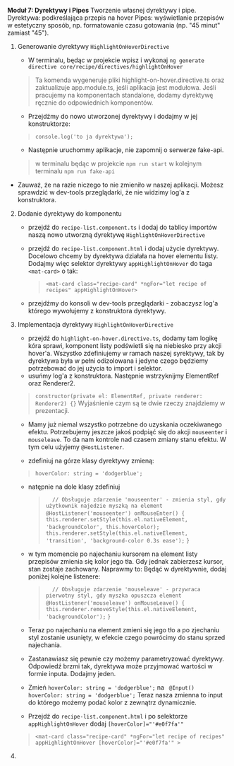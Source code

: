 **Moduł 7: Dyrektywy i Pipes**
Tworzenie własnej dyrektywy i pipe.
Dyrektywa: podkreślająca przepis na hover
Pipes: wyświetlanie przepisów w estetyczny sposób, np. formatowanie czasu gotowania (np. "45 minut" zamiast "45").


1. Generowanie dyrektywy `HighlightOnHoverDirective`
   * W terminalu, będąc w projekcie wpisz i wykonaj `ng generate directive core/recipe/directives/highlightOnHover`
   > Ta komenda wygeneruje pliki highlight-on-hover.directive.ts oraz zaktualizuje app.module.ts, jeśli aplikacja jest modułowa.
   > Jeśli pracujemy na komponentach standalone, dodamy dyrektywę ręcznie do odpowiednich komponentów.

   * Przejdźmy do nowo utworzonej dyrektywy i dodajmy w jej konstruktorze:
    > `console.log('to ja dyrektywa');`

   * Następnie uruchommy aplikacje, nie zapomnij o serwerze fake-api.
   > w terminalu będąc w projekcie `npm run start` w kolejnym terminalu `npm run fake-api`

  * Zauważ, że na razie niczego to nie zmieniło w naszej aplikacji. Możesz sprawdzić w dev-tools przeglądarki, że nie widzimy log'a z konstruktora.

2. Dodanie dyrektywy do komponentu
   * przejdź do `recipe-list.component.ts` i dodaj do tablicy importów naszą nowo utworzną dyrektywę `HighlightOnHoverDirective`
   * przejdź do `recipe-list.component.html` i dodaj użycie dyrektywy. Docelowo chcemy by dyrektywa działała na hover elementu listy.
     Dodajmy więc selektor dyrektywy `appHighlightOnHover` do taga `<mat-card>` o tak:
     > `<mat-card class="recipe-card" *ngFor="let recipe of recipes" appHighlightOnHover>`

   * przejdźmy do konsoli w dev-tools przeglądarki - zobaczysz log'a którego wywołujemy z konstruktora dyrektywy.

3. Implementacja dyrektywy `HighlightOnHoverDirective`
   * przejdź do `highlight-on-hover.directive.ts`, dodamy tam logikę kóra sprawi, komponent listy podświetli się na niebiesko przy akcji hover'a.
     Wszystko zdefiniujemy w ramach naszej syrektywy, tak by dyrektywa była w pełni odizolowana i jedyne czego będziemy potrzebować do jej użycia to import i selektor.
   * usuńmy log'a z konstruktora. Następnie wstrzyknijmy ElementRef oraz Renderer2.
   > `constructor(private el: ElementRef, private renderer: Renderer2) {}`
   Wyjaśnienie czym są te dwie rzeczy znajdziemy w prezentacji.

   * Mamy już niemal wszystko potrzebne do uzyskania oczekiwanego efektu. Potrzebujemy jeszcze jakoś podpiąć się do akcji `mouseenter` i `mouseleave`. To da nam kontrole nad czasem zmiany stanu efektu.
   W tym celu użyjemy `@HostListener`.

   * zdefiniuj na górze klasy dyrektywy zmieną:
    > `hoverColor: string = 'dodgerblue';`

   * natępnie na dole klasy zdefiniuj
      > `  // Obsługuje zdarzenie 'mouseenter' - zmienia styl, gdy użytkownik najedzie myszką na element`
      > `@HostListener('mouseenter') onMouseEnter() {`
      > `  this.renderer.setStyle(this.el.nativeElement, 'backgroundColor', this.hoverColor);`
      > `  this.renderer.setStyle(this.el.nativeElement, 'transition', 'background-color 0.3s ease');`
      > `}`

   * w tym momencie po najechaniu kursorem na element listy przepisów zmienia się kolor jego tła.
      Gdy jednak zabierzesz kursor, stan zostaje zachowany. Naprawmy to:
      Będąć w dyrektywnie, dodaj poniżej kolejne listenere:
      > `  // Obsługuje zdarzenie 'mouseleave' - przywraca pierwotny styl, gdy myszka opuszcza element`
      > `@HostListener('mouseleave') onMouseLeave() {`
      > `  this.renderer.removeStyle(this.el.nativeElement, 'backgroundColor');`
      > `}`

   * Teraz po najechaniu na element zmieni się jego tło a po zjechaniu styl zostanie usunięty,
      w efekcie czego powrócimy do stanu sprzed najechania.

   * Zastanawiasz się pewnie czy możemy parametryzować dyrektywy. Odpowiedź brzmi tak, dyrektywa może przyjmować wartości w formie inputa. Dodajmy jeden.
   * Zmień `hoverColor: string = 'dodgerblue';` na ` @Input() hoverColor: string = 'dodgerblue';`
      Teraz nasza zmienna to input do którego możemy podać kolor z zewnątrz dynamicznie.
   * Przejdź do `recipe-list.component.html` i po selektorze `appHighlightOnHover` dodaj `[hoverColor]="'#e0f7fa'"`
   > `<mat-card class="recipe-card" *ngFor="let recipe of recipes" appHighlightOnHover [hoverColor]="'#e0f7fa'" >`

4. 